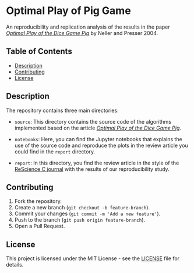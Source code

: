 # Optimal Play of Pig Game

An reproducibility and replication analysis of the results in the paper [*Optimal Play of the Dice Game Pig*](https://cupola.gettysburg.edu/csfac/4/) by Neller and Presser 2004. 

## Table of Contents

- [Description](#description)
- [Contributing](#contributing)
- [License](#license)

## Description
The repository contains three main directories:
- `source`: This directory contains the source code of the algorithms implemented based on the article [*Optimal Play of the Dice Game Pig*](https://cupola.gettysburg.edu/csfac/4/). 

- `notebooks`: Here, you can find the Jupyter notebooks that explains the use of the source code and reproduce the plots in the review article you could find in the `report` directory. 

- `report`: In this directory, you find the review article in the style of the [ReScience C journal](https://rescience.github.io/) with the results of our reproducibility study.

## Contributing

1. Fork the repository.
2. Create a new branch (`git checkout -b feature-branch`).
3. Commit your changes (`git commit -m 'Add a new feature'`).
4. Push to the branch (`git push origin feature-branch`).
5. Open a Pull Request.

## License

This project is licensed under the MIT License - see the [LICENSE](LICENSE) file for details.

